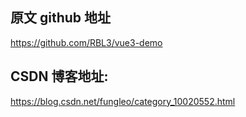 ## 原文 github 地址

https://github.com/RBL3/vue3-demo

## CSDN 博客地址:

https://blog.csdn.net/fungleo/category_10020552.html
